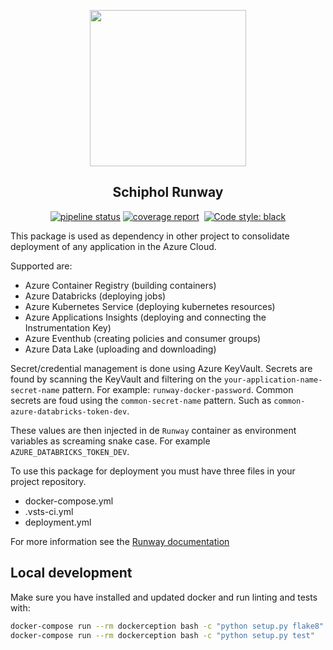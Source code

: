 <p align="center">
  <img width=250" height="250" src="./img/runway.png">
</p>
<h2 align="center">Schiphol Runway</h2>

<p align="center">
<a href="https://gitlab.com/Schiphol-Hub/runway/commits/master"><img alt="pipeline status" src="https://gitlab.com/Schiphol-Hub/runway/badges/master/pipeline.svg"/></a>
<a href="https://gitlab.com/Schiphol-Hub/runway/commits/master"><img alt="coverage report" src="https://gitlab.com/Schiphol-Hub/runway/badges/master/coverage.svg" /></a>
<a><img alt="" src="https://img.shields.io/badge/python-3.7-blue.svg"></a>
<a href="https://github.com/ambv/black"><img alt="Code style: black" src="https://img.shields.io/badge/code%20style-black-000000.svg"></a>
</p>

This package is used as dependency in other project to consolidate deployment of any application in the Azure Cloud.

Supported are:
- Azure Container Registry (building containers)
- Azure Databricks (deploying jobs)
- Azure Kubernetes Service (deploying kubernetes resources)
- Azure Applications Insights (deploying and connecting the Instrumentation Key)
- Azure Eventhub (creating policies and consumer groups)
- Azure Data Lake (uploading and downloading)

Secret/credential management is done using Azure KeyVault. Secrets are found by scanning the KeyVault and filtering on the `your-application-name-secret-name` pattern. For example: `runway-docker-password`.
Common secrets are foud using the `common-secret-name` pattern. Such as `common-azure-databricks-token-dev`. 

These values are then injected in de `Runway` container as environment variables as screaming snake case. For example `AZURE_DATABRICKS_TOKEN_DEV`.

To use this package for deployment you must have three files in your project repository.
- docker-compose.yml
- .vsts-ci.yml
- deployment.yml

For more information see the [Runway documentation](https://github.com/Schiphol-Hub/runway-docs)

## Local development

Make sure you have installed and updated docker and run linting and tests with:

```bash
docker-compose run --rm dockerception bash -c "python setup.py flake8"
docker-compose run --rm dockerception bash -c "python setup.py test"
```

